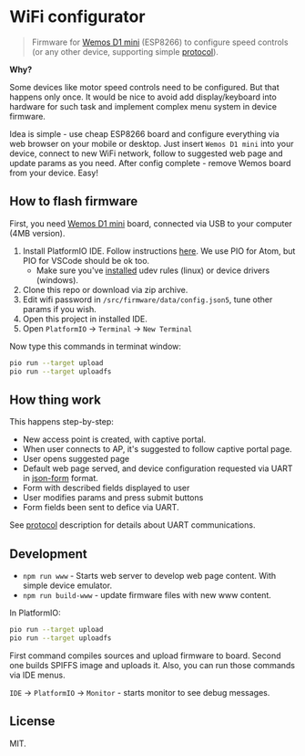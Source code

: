 WiFi configurator
=================

> Firmware for [Wemos D1 mini](https://www.aliexpress.com/wholesale?SearchText=Wemos+D1+mini)
(ESP8266) to configure speed controls (or any other device, supporting
> simple [protocol](doc/protocol.md)).

**Why?**

Some devices like motor speed controls need to be configured. But that happens
only once. It would be nice to avoid add display/keyboard into hardware
for such task and implement complex menu system in device firmware.

Idea is simple - use cheap ESP8266 board and configure everything via web
browser on your mobile or desktop. Just insert `Wemos D1 mini` into your device,
connect to new WiFi network, follow to suggested web page and update params as
you need. After config complete - remove Wemos board from your device. Easy!


## How to flash firmware

First, you need [Wemos D1 mini](https://www.aliexpress.com/wholesale?SearchText=Wemos+D1+mini)
board, connected via USB to your computer (4MB version).

1. Install PlatformIO IDE. Follow instructions [here](http://docs.platformio.org/en/latest/ide/pioide.html).
   We use PIO for Atom, but PIO for VSCode should be ok too.
   - Make sure you've [installed](http://docs.platformio.org/en/latest/installation.html#troubleshooting)
     udev rules (linux) or device drivers (windows).
2. Clone this repo or download via zip archive.
3. Edit wifi password in `/src/firmware/data/config.json5`, tune other params
   if you wish.
4. Open this project in installed IDE.
5. Open `PlatformIO` -> `Terminal` -> `New Terminal`

Now type this commands in terminat window:

```bash
pio run --target upload
pio run --target uploadfs
```


## How thing work

This happens step-by-step:

- New access point is created, with captive portal.
- When user connects to AP, it's suggested to follow captive portal page.
- User opens suggested page
- Default web page served, and device configuration requested via UART in
  [json-form](https://github.com/joshfire/jsonform/wiki) format.
- Form with described fields displayed to user
- User modifies params and press submit buttons
- Form fields been sent to defice via UART.

See [protocol](doc/protocol.md) description for details about UART
communications.


## Development

- `npm run www` - Starts web server to develop web page content. With simple
  device emulator.
- `npm run build-www` - update firmware files with new www content.

In PlatformIO:

```bash
pio run --target upload
pio run --target uploadfs
```

First command compiles sources and upload firmware to board. Second one builds
SPIFFS image and uploads it. Also, you can run those commands via IDE menus.

`IDE` -> `PlatformIO` -> `Monitor` - starts monitor to see debug messages.


## License

MIT.
